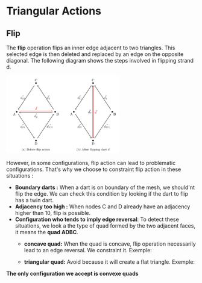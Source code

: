 # Triangular Actions

## Flip 

 The **flip** operation flips an inner edge adjacent to two triangles. This selected edge is then deleted and replaced by an edge on the opposite diagonal. The following diagram shows the steps involved in flipping strand d.
 
<img src="img/actions/flip.png" width="300"/>

However, in some configurations, flip action can lead to problematic configurations. That's why we choose to constraint flip action in these situations :

* **Boundary darts :** When a dart is on boundary of the mesh, we should'nt flip the edge. We can check this condition by looking if the dart to flip has a twin dart.
* **Adjacency too high :** When nodes C and D already have an adjacency higher than 10, flip is possible. 
* **Configuration who tends to imply edge reversal**: To detect these situations, we look a the type of quad formed by the two adjacent faces, it means the **quad ADBC**.
    * **concave quad:** When the quad is concave, flip operation necessarily lead to an edge reversal. We constraint it.
Exemple:
  
    * **triangular quad:** Avoid because it will create a flat triangle.
Exemple:

**The only configuration we accept is convexe quads**

